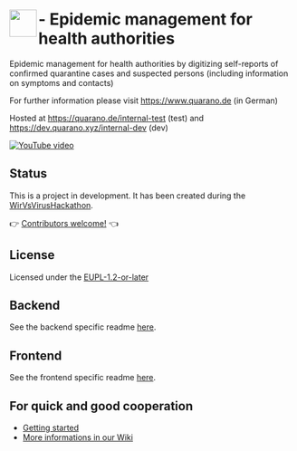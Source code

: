 # <a href="https://www.quarano.de"><img src="/frontend/apps/quarano-frontend/src/assets/images/quarano_SW_RGB.png" align="left" height="48" ></a> - Epidemic management for health authorities

Epidemic management for health authorities by digitizing self-reports of confirmed quarantine cases and suspected persons (including information on symptoms and contacts)

For further information please visit <https://www.quarano.de> (in German)

Hosted at <https://quarano.de/internal-test> (test) and <https://dev.quarano.xyz/internal-dev> (dev)

[![YouTube video](https://img.youtube.com/vi/3xkOvTBZ4ps/0.jpg)](https://www.youtube.com/watch?v=3xkOvTBZ4ps)

## Status

This is a project in development. It has been created during the [WirVsVirusHackathon](https://wirvsvirushackathon.org/).

👉 [Contributors welcome!](mailto:info@quarano.de) 👈 

## License

Licensed under the [EUPL-1.2-or-later](https://github.com/coronareportteam/coronareport/blob/develop/LICENSE)

## Backend

See the backend specific readme [here](backend/readme.adoc).

## Frontend

See the frontend specific readme [here](frontend/README.md).

## For quick and good cooperation

- [Getting started](https://github.com/quarano/quarano-application/wiki/Getting-started)
- [More informations in our Wiki](https://github.com/quarano/quarano-application/wiki)
